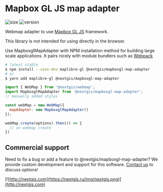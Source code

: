 # Mapbox GL JS map adapter

![size](https://img.shields.io/bundlephobia/minzip/@nextgis/mapboxgl-map-adapter) ![version](https://img.shields.io/npm/v/@nextgis/mapboxgl-map-adapter)

Webmap adapter to use [Mapbox GL JS](https://www.mapbox.com/mapbox-gl-js/api/) framework.

This library is not intended for using directly in the browser.

Use MapboxglMapAdapter with NPM installation method for building large scale applications. It pairs nicely with module bundlers such as [Webpack](https://webpack.js.org/)

```bash
# latest stable
$ npm install --save-dev maplibre-gl @nextgis/mapboxgl-map-adapter
# or
$ yarn add maplibre-gl @nextgis/mapboxgl-map-adapter
```

```javascript
import { WebMap } from '@nextgis/webmap';
import MapboxglMapAdapter from '@nextgis/mapboxgl-map-adapter';
// manually added styles

const webMap = new WebMap({
  mapAdapter: new MapboxglMapAdapter()
});

webMap.create(options).then(() => {
  // on webmap create
})
```

## Commercial support

Need to fix a bug or add a feature to @nextgis/mapboxgl-map-adapter? We provide custom development and support for this software. [Contact us](http://nextgis.com/contact/) to discuss options!

[![http://nextgis.com](https://nextgis.ru/img/nextgis.png)](http://nextgis.com)
